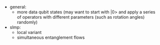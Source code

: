 - general:
    - more data qubit states (may want to start with |0> and apply a series of operators with different parameters (such as rotation angles) randomly)
- slmp:
    - local variant
    - simultaneous entanglement flows